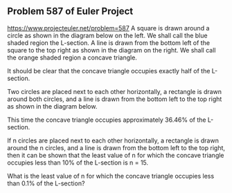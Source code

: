 ## Problem 587 of Euler Project 
https://www.projecteuler.net/problem=587
A square is drawn around a circle as shown in the diagram below on the left.
We shall call the blue shaded region the L-section.
A line is drawn from the bottom left of the square to the top right as shown in the diagram on the right.
We shall call the orange shaded region a concave triangle.





It should be clear that the concave triangle occupies exactly half of the L-section.



Two circles are placed next to each other horizontally, a rectangle is drawn around both circles, and a line is drawn from the bottom left to the top right as shown in the diagram below.





This time the concave triangle occupies approximately 36.46% of the L-section.


If n circles are placed next to each other horizontally, a rectangle is drawn around the n circles, and a line is drawn from the bottom left to the top right, then it can be shown that the least value of n for which the concave triangle occupies less than 10% of the L-section is n = 15.


What is the least value of n for which the concave triangle occupies less than 0.1% of the L-section?